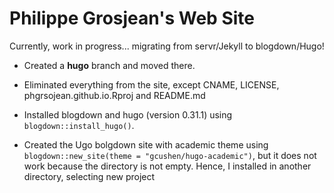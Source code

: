 # Philippe Grosjean's Web Site

Currently, work in progress... migrating from servr/Jekyll to blogdown/Hugo!

- Created a **hugo** branch and moved there.

- Eliminated everything from the site, except CNAME, LICENSE, phgrsojean.github.io.Rproj and README.md

- Installed blogdown and hugo (version 0.31.1) using `blogdown::install_hugo()`.

- Created the Ugo bolgdown site with academic theme using `blogdown::new_site(theme = "gcushen/hugo-academic")`, but it does not work because the directory is not empty. Hence, I installed in another directory, selecting new project
